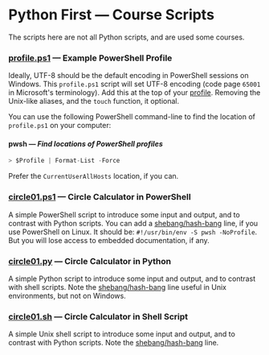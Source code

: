 # Python First — Course Scripts

The scripts here are not all Python scripts, and are used some courses.

### [profile.ps1](./profile.ps1) — Example PowerShell Profile

Ideally, UTF-8 should be the default encoding in PowerShell sessions on Windows. This `profile.ps1` script will set UTF-8 encoding (code page `65001` in Microsoft's terminology). Add this at the top of your [profile][ps1-profiles]. Removing the Unix-like aliases, and the `touch` function, it optional.

You can use the following PowerShell command-line to find the location of `profile.ps1` on your computer:

#### **pwsh** — *Find locations of PowerShell profiles*
```py
> $Profile | Format-List -Force
```

Prefer the `CurrentUserAllHosts` location, if you can.

[ps1-profiles]:
   https://learn.microsoft.com/en-us/powershell/module/microsoft.powershell.core/about/about_profiles
   "PowerShell — About PowerShell Profiles"

### [circle01.ps1](./circle01.ps1) — Circle Calculator in PowerShell

A simple PowerShell script to introduce some input and output, and to contrast with Python scripts. You can add a [shebang/hash-bang][w-shebang] line, if you use PowerShell on Linux. It should be: `#!/usr/bin/env -S pwsh -NoProfile`. But you will lose access to embedded documentation, if any.

### [circle01.py](./circle01.py) — Circle Calculator in Python

A simple Python script to introduce some input and output, and to contrast with shell scripts. Note the [shebang/hash-bang][w-shebang] line useful in Unix environments, but not on Windows.

### [circle01.sh](./circle01.sh) — Circle Calculator in Shell Script

A simple Unix shell script to introduce some input and output, and to contrast with Python scripts. Note the [shebang/hash-bang][w-shebang] line.

[w-shebang]:
   https://en.wikipedia.org/wiki/Shebang_%28Unix%29
   "Wikipedia — Shebang (Unix)"
